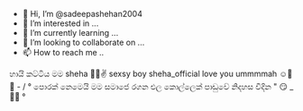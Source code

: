 - 👋 Hi, I’m @sadeepashehan2004
- 👀 I’m interested in ...
- 🌱 I’m currently learning ...
- 💞️ I’m looking to collaborate on ...
- 📫 How to reach me ..

 හායි කට්ටිය මම sheha 🥵🤍✌️
 sexsy boy sheha_official
 love you ummmmah ☺️🤍
🌿 - / ° පොරක් නෙමෙයි මම සමාජෙ රගන එල කොල්ලෙක් පාඩුවේ නිදහස විදින " 😏 _ 🍃🖤 °
